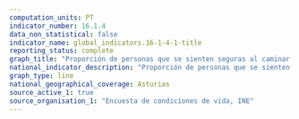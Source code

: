 ```yaml
---
computation_units: PT
indicator_number: 16.1.4
data_non_statistical: false
indicator_name: global_indicators.16-1-4-1-title
reporting_status: complete
graph_title: "Proporción de personas que se sienten seguras al caminar sola en su zona de residencia"
national_indicator_description: "Proporción de personas que se sienten seguras al caminar sola en su zona de residencia"
graph_type: line
national_geographical_coverage: Asturias
source_active_1: true
source_organisation_1: "Encuesta de condiciones de vida, INE"
---
```

